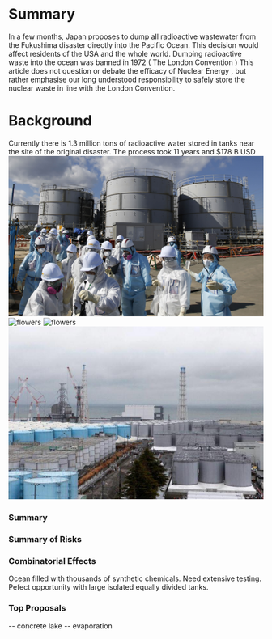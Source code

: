 
# Summary
In a few months, Japan proposes to dump all radioactive wastewater from the Fukushima disaster directly into the Pacific Ocean.
This decision would affect residents of the USA and the whole world. Dumping radioactive waste into the ocean was banned in 1972 ( The London Convention )
This article does not question or debate the efficacy of Nuclear Energy , but rather emphasise our long understood responsibility to safely store the nuclear waste in line with the London Convention. 

# Background
Currently there is 1.3 million tons of radioactive water stored in tanks near the site of the original disaster. The process took 11 years and $178 B USD 
![flowers](docs/assets/img/flowers.jpg)
![flowers](docs/assets/img/simulation.jpg)
![flowers](docs/assets/img/watertanks.jpg)
![flowers](docs/assets/img/watertanks2.jpg)
### Summary 





### Summary of Risks


### Combinatorial Effects
Ocean filled with thousands of synthetic chemicals.  Need extensive testing. Pefect opportunity with large isolated equally divided tanks. 


### Top Proposals 
-- concrete lake
-- evaporation

